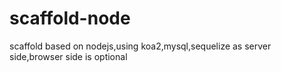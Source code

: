 # scaffold-node
scaffold based on nodejs,using koa2,mysql,sequelize as server side,browser side is optional
